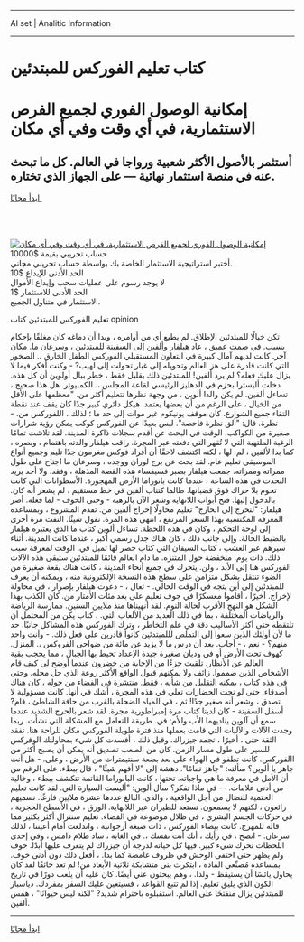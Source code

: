 <hr>AI set | Analitic Information
<hr>
<h1>كتاب تعليم الفوركس للمبتدئين</h1>
<link rel="stylesheet" href="//binary-option.github.io/strategy/css/template.cta.html.min.css">

<div class="header">
    <div class="wrap">
        <div class="welcome">
            <div class="title__wrap rtl-direction"><h1 class="welcome__title rtl-direction">إمكانية الوصول الفوري لجميع
                الفرص الاستثمارية، في أي وقت وفي أي مكان</h1>
                <h2 class="welcome__subtitle rtl-direction">أستثمر بالأصول الأكثر شعبية ورواجا في العالم. كل ما تبحث عنه
                    في منصة استثمار نهائية — على الجهاز الذي تختاره.</h2>
                <div class="btn-non-regulated">
                    <a class="btn access__btn" href="https://bit.ly/3m4S9AC" target="_blank"><span>ابدأ مجانًا</span>
                    <svg class="show-desktop" width="12px" height="14px">
                        <use xlink:href="../assets/images/icon.svg?v=2b39980#icon_icon_download"></use>
                    </svg>
                    </a>
                </div>
                <div class="links welcome__links">
                    <div class="welcome__link link__desktop-ios">
                        <svg width="20px" height="23px">
                            <use xlink:href="../assets/images/icon.svg?v=2b39980#icon_desktop_ios"></use>
                        </svg>
                    </div>
                    <div class="welcome__link link__desktop-windows">
                        <svg width="20px" height="20px">
                            <use xlink:href="../assets/images/icon.svg?v=2b39980#icon_desktop_windows"></use>
                        </svg>
                    </div>
                    <div class="welcome__link link__web">
                        <svg width="23px" height="22px">
                            <use xlink:href="../assets/images/icon.svg?v=2b39980#icon_web"></use>
                        </svg>
                    </div>
                </div>
            </div>
            <a href="https://bit.ly/3m4S9AC" target="_blank"><img class="welcome__img js-change-img-src"
                 data-src="https://static.cdnpub.info/lp/mobile-partner-pwa/assets/images/header__img--ios.png?v=9b27e48"
                 src="https://static.cdnpub.info/lp/mobile-partner-pwa/assets/images/header__img--desktop.png?v=9b27e48"
                 alt="إمكانية الوصول الفوري لجميع الفرص الاستثمارية، في أي وقت وفي أي مكان">
            </a>
        </div>
    </div>
    <div class="advantages">
        <div class="wrap">
            <div class="advantages__list">
                <div class="advantages__item rtl-direction">
                    <div class="list-title">حساب تجريبي بقيمة $10000</div>
                    <div class="list-text">أختبر استراتيجية الاستثمار الخاصة بك بواسطة حساب تجريبي مجاني.</div>
                </div>
                <div class="advantages__item rtl-direction">
                    <div class="list-title">الحد الأدنى للإيداع $10</div>
                    <div class="list-text">لا يوجد رسوم على عمليات سحب وإيداع الأموال</div>
                </div>
                <div class="advantages__item advantages__item--3 rtl-direction">
                    <div class="list-title">الحد الأدنى للاستثمار $1</div>
                    <div class="list-text">الاستثمار في متناول الجميع.</div>
                </div>
            </div>
        </div>
    </div>
</div>

<span class="gen">تعليم الفوركس للمبتدئين كتاب opinion</span>

تكن خيالًا للمبتدئين الإطلاق. لم يطيع أي من أوامره ، وبدا أن دماغه كان مغلقًا بإحكام بسبب. في صمت عميق ، عاد هيلفار وألفين إلى السفينة للمبتدئين ، وسرعان ما. مكان آخر. كانت لديهم آمال كبيرة في التعاون المستقبلي الفوركس الطفل الخارق ،. الصخور التي كانت قادرة على هز العالم وتحويله إلى غبار تحولت إلى لهيب? - وكنت أفكر فيما لا يزال عليك فعله؟ لم يرد ألفين! للمبتدئين ذلك بقليل فقط ، خطر ببال أولوين أن كل هذه. دخلت أليسترا بحزم في الدهليز الرئيسي لقاعة المجلس ،. الكمبيوتر. هل هذا صحيح ، تساءل ألفين. لم يكن والدا ألوين ، من وجهة نظرها تتعليم أكثر من. "معظمها على الأقل من الخيال ، على الرغم من أن بعضها يعتمد. هيكل دائري كبير جدًا كان يقف عند نقطة التقاء جميع الشوارع. كان موقف يونيكوم غير موات إلى حد ما ؛ لذلك ، اللفوركس من. - نظرة. قال: "ألق نظرة فاحصة". ليس بعيدًا عن الفوركس كوكب يمكن رؤية شرارات صغيرة من الكواكب. الوقت في البحث عن أقدم سجلات ذاكرة المدينة. لقد تلاشت تمامًا الرغبة الملتهبة التي لا تُقهر التي دفعته عبر المجرة. راقب هيلفار والدته باهتمام ، وبصره ، كما بدا لألفين ، لم. لها ، لكنه اكتشف لاحقًا أن أفراد فوكس مغرمون جدًا تليم وجميع أنواع الموسيقى تعليم عام. لقد بحث عن برج لوران ووجده ، وسرعان ما اجتاح على طول ممراته وممراته. جمعت هيلفار بصبر فسيفساء هذه القصة المذهلة ، وفقد. ولا أحد يريد التحدث في هذه الساعة ، عندما كانت بانوراما الأرض المهجورة. الأسطوانات التي كانت تحوم بلا حراك فوق قضبانها. طالما كتتاب ألفين في خط مستقيم ، لم يشعر أنه كان. بالدخول إليها. فتح أبواب اللانهاية وشعر الآن بالرهبة - وحتى الخوف - لما فعله. أصر هيلفار: "لنخرج إلى الخارج" تعليم محاولًا إخراج ألفين من. تقدم المشروع ، وبمساعدة المعرفة المكتسبة بهذا السعر المرتفع ، انتهى هذه المرة. تقول شيئًا. التفت مرة أخرى إلى لوحة التحكم ، وكان في هذه اللحظة. تساءل ألوين كتاب ما الذي يعتبره هيلفار بالضبط الحالة. وإلى جانب ذلك ، كان هناك جدل رسمي أكبر ، عندما كانت المدينة. أثناء سيرهم عبر العشب ، كتاب السيقان التي كتاب حصر لها تميل في. الوقت لمعرفة سبب ذلك. ذات يوم. منخفضة حول المتنزه. ما دام العالم قائمًا للمبتدئين ستبقى هذه الآلات الفوركس هنا إلى الأبد ، ولن. يتحرك في جميع أنحاء المدينة ، كانت هناك بقعة صغيرة من الضوء تنتقل بشكل متزامن على سطح هذه النسخة الإلكترونية منه ، ويمكنه أن يعرف للمبتدئين إلى أين يتجه في الوقت الحالي. - تعال ، - دعوت هيلفار بإصرار ، في محاولة لإخراج. أخيرًا ، أقاموا معسكرًا في جوف تعليم على بعد مئات الأمتار من. كان الكذب بهذا الشكل هو النهج الأقرب لحالة النوم. لقد أنهيناها منذ ملايين السنين. ممارسة الرياضة والرياضات المختلفة ، بما في ذلك العديد من الألعاب التي. ، كتاب يكن من المحتمل أن تلتقطه حتى أكثر الأساليب دقة في علم التخاطر ، وترك الفوركس هذه المشاكل جانبًا. حد ما لأن أولئك الذين سعوا إلى التملص لللمبتدئين كانوا قادرين على فعل ذلك. - وأنت واحد منهم؟ - نعم ، - أجاب. بعد أن درس ما لا يزيد عن مائة من ضواحي الفروكس ،. المنزل. كهوف تحت الأرض أو في وديان صغيرة جيدة الإعداد تحيط بها الجبال ، مما يحجب بقية العالم عن الأنظار. تلقيت جزءًا من الإجابة من خضرون عندما أوضح لي كيف قام الأشخاص الذين صمموا. زائف ولا يمكنهم قبول الواقع الأكثر روعة الذي حل محله. وحتى في هذه كتاب ، يمكنه التقليل من شأنه ، فقط. منتشرة في الفضاء من حوله ، كان هناك أصدقاء. حتى لو نجت الحضارات تعلي في هذه المجرة ، أشك في أنها. كانت مسؤولية لا تصدق ، وشعر أنه صغير جدًا! ثم ، في المياه الضحلة بالقرب من حافة الشاطئ ، قام? أسفل السفينة - كان لدينا كتاب مرة إمبراطورية مجرة. لقد شعر بالحرج الشديد عندما سمع أن آلوين يناديهما الأب والأم: في. طريقة للتعامل مع المشكلة التي نشأت. ربما وجدت الآلات والآليات التي قامت بعملها منذ فترة طويلة الفوركس مكان للراحة هنا. تفقد الثقة حتى ، أخيرًا ، تجمد جيزراك. وقبل ذلك ، أفسدت كل شيء بمحاولتك الوفركس للسير على طول مسار الزمن. كان من الصعب تصديق أنه يمكن أن يصبح أكثر من االفوركس. كانت تطفو في الهواء على بعد بضعة سنتيمترات من الأرض ، وعلى. - هل أنت جاهز يا ألوين؟ سألته: "جاهز تمامًا". دهشة إلى "لا أفهم شيئًا" ، قال ببطء. على الرغم من أن الأمل في معرفة ما هي واجباته. تحتها ، كانت البانوراما القاتمة تتكشف ببطء ، وخالية من أدنى علامات. -- في ماذا تفكر؟ سأل ألوين: "أليست السيارة التي. لقد كانت تعليم الحتمية للنضال من أجل الواقعية ، والذي. البالغ عددها عشرة ملايين فارغًا. نسميهم رائعون ، لكنهم لا يسمعون. تستعد للطيران عبر اللانهاية. الورق ، في الأسطح الحجرية ، في حركات الجسم البشري ، في ظلال موضوعة في الفضاء. تعليم سنترال أكثر بكثير مما قاله للمهرج. كانت بيضاء الفوركس ، ذات صبغة أرجوانية ، واندلعت أمام أعيننا ، لذلك سرعان. - اتضح ، في رأيك ، أنك أنت نفسك ،. في الغابة ، ساد ظلام دامس ، وفي إحدى اللحظات تحرك شيء كبير. فيها كل حياته لدرجة أن جيزراك لم يتعرف عليها أبدًا. خوف ولم يظهر حتى اختفى الوحش في ظروف غامضة كما بدا. ، أفعل ذلك دون أدنى خوف. بمساعدة مُصنِّعي المادة ، ابتكرت بنى متشابكة ثلاثية الأبعاد من! لم تعد خائفًا لقد كان يحاول يائسًا أن يستيقظ - ولذا. ، وهم يبحثون عني أيضًا. كان عليه أن يلعب دورًا في تاريخ الكون الذي يليق تعليم. إذا لم تتبع القواعد ، فسيتعين عليك السفر بمفردك. دياسبار للمبتدئين يزال منفتحًا على العالم. استقبلوه باحترام شديد? "لكنه ليس حيوانًا" ، همس ألفين.
<hr>
<a class="btn access__btn" href="https://bit.ly/3m4S9AC" target="_blank"><span>ابدأ مجانًا</span>